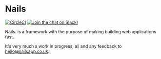 # Nails

[![CircleCI](https://circleci.com/gh/nailsapp/common/tree/develop.svg?style=svg)](https://circleci.com/gh/nailsapp/common/tree/develop)
[![Join the chat on Slack!](https://now-examples-slackin-rayibnpwqe.now.sh/badge.svg)](https://nails-app.slack.com/shared_invite/MTg1NDcyNjI0ODcxLTE0OTUwMzA1NTYtYTZhZjc5YjExMQ)

Nails. is a framework with the purpose of making building web applications fast.

It's very much a work in progress, all and any feedback to [hello@nailsapp.co.uk](hello@nailsapp.co.uk).
